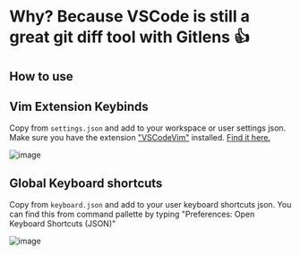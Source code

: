 # Why? Because VSCode is still a great git diff tool with Gitlens 👍

## How to use

## Vim Extension Keybinds
Copy from `settings.json` and add to your workspace or user settings json.
Make sure you have the extension ["VSCodeVim"](https://marketplace.visualstudio.com/items?itemName=vscodevim.vim) installed. [Find it here.](https://marketplace.visualstudio.com/items?itemName=vscodevim.vim)

![image](https://github.com/henrychea/vscode-vim-bidnings/assets/40254517/42e80201-de9e-466f-8ccd-a34df00a5ecf)


## Global Keyboard shortcuts
Copy from `keyboard.json` and add to your user keyboard shortcuts json. You can find this from command pallette by typing "Preferences: Open Keyboard Shortcuts (JSON)"

![image](https://github.com/henrychea/vscode-vim-bidnings/assets/40254517/4d187e83-fd93-4e90-a2e8-0f4b1199ea9b)

